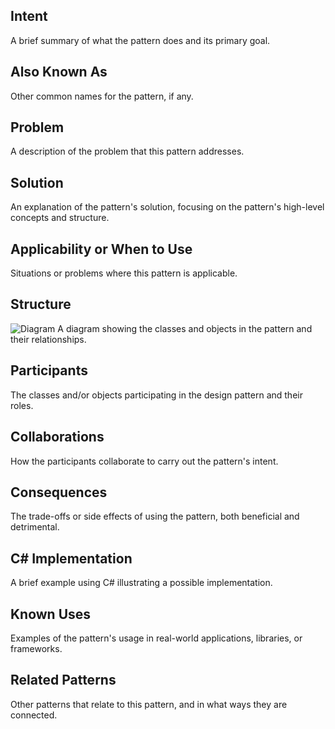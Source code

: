 ## Intent
A brief summary of what the pattern does and its primary goal.
## Also Known As
Other common names for the pattern, if any.
## Problem
A description of the problem that this pattern addresses.
## Solution
An explanation of the pattern's solution, focusing on the pattern's high-level concepts and structure.
## Applicability or When to Use
Situations or problems where this pattern is applicable.
## Structure
![Diagram](link-to-your-diagram-image)
A diagram showing the classes and objects in the pattern and their relationships.
## Participants
The classes and/or objects participating in the design pattern and their roles.
## Collaborations
How the participants collaborate to carry out the pattern's intent.
## Consequences
The trade-offs or side effects of using the pattern, both beneficial and detrimental.
## C# Implementation
A brief example using C# illustrating a possible implementation.
## Known Uses
Examples of the pattern's usage in real-world applications, libraries, or frameworks.
## Related Patterns
Other patterns that relate to this pattern, and in what ways they are connected.